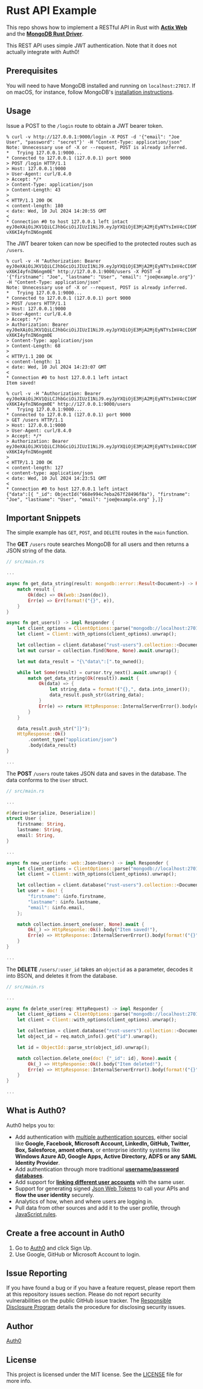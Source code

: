 # Rust API Example

This repo shows how to implement a RESTful API in Rust with **[Actix Web](https://actix.rs/)** and the **[MongoDB Rust Driver](https://www.mongodb.com/docs/drivers/rust/current/)**.

This REST API uses simple JWT authentication. Note that it does not actually integrate with Auth0!

## Prerequisites

You will need to have MongoDB installed and running on `localhost:27017`. If on macOS, for instance, follow MongoDB's [installation instructions](https://www.mongodb.com/docs/manual/tutorial/install-mongodb-on-os-x/).

## Usage

Issue a POST to the `/login` route to obtain a JWT bearer token.

```
% curl -v http://127.0.0.1:9000/login -X POST -d '{"email": "Joe User", "password": "secret"}' -H "Content-Type: application/json"
Note: Unnecessary use of -X or --request, POST is already inferred.
*   Trying 127.0.0.1:9000...
* Connected to 127.0.0.1 (127.0.0.1) port 9000
> POST /login HTTP/1.1
> Host: 127.0.0.1:9000
> User-Agent: curl/8.4.0
> Accept: */*
> Content-Type: application/json
> Content-Length: 43
>
< HTTP/1.1 200 OK
< content-length: 180
< date: Wed, 10 Jul 2024 14:20:55 GMT
<
* Connection #0 to host 127.0.0.1 left intact
eyJ0eXAiOiJKV1QiLCJhbGciOiJIUzI1NiJ9.eyJpYXQiOjE3MjA2MjEyNTYsImV4cCI6MTcyMDYyNDg1NiwiZW1haWwiOiJKb2UgVXNlciIsInBhc3N3b3JkIjoic2VjcmV0In0.CLi9Jc34GUOMuHuK7KDN2BUI2-vX6KI4yfnIN6ngm0E
```

The JWT bearer token can now be specified to the protected routes such as `/users`.

```
% curl -v -H "Authorization: Bearer eyJ0eXAiOiJKV1QiLCJhbGciOiJIUzI1NiJ9.eyJpYXQiOjE3MjA2MjEyNTYsImV4cCI6MTcyMDYyNDg1NiwiZW1haWwiOiJKb2UgVXNlciIsInBhc3N3b3JkIjoic2VjcmV0In0.CLi9Jc34GUOMuHuK7KDN2BUI2-vX6KI4yfnIN6ngm0E" http://127.0.0.1:9000/users -X POST -d '{"firstname": "Joe", "lastname": "User", "email": "joe@example.org"}' -H "Content-Type: application/json" 
Note: Unnecessary use of -X or --request, POST is already inferred.
*   Trying 127.0.0.1:9000...
* Connected to 127.0.0.1 (127.0.0.1) port 9000
> POST /users HTTP/1.1
> Host: 127.0.0.1:9000
> User-Agent: curl/8.4.0
> Accept: */*
> Authorization: Bearer eyJ0eXAiOiJKV1QiLCJhbGciOiJIUzI1NiJ9.eyJpYXQiOjE3MjA2MjEyNTYsImV4cCI6MTcyMDYyNDg1NiwiZW1haWwiOiJKb2UgVXNlciIsInBhc3N3b3JkIjoic2VjcmV0In0.CLi9Jc34GUOMuHuK7KDN2BUI2-vX6KI4yfnIN6ngm0E
> Content-Type: application/json
> Content-Length: 68
>
< HTTP/1.1 200 OK
< content-length: 11
< date: Wed, 10 Jul 2024 14:23:07 GMT
<
* Connection #0 to host 127.0.0.1 left intact
Item saved!

% curl -v -H "Authorization: Bearer eyJ0eXAiOiJKV1QiLCJhbGciOiJIUzI1NiJ9.eyJpYXQiOjE3MjA2MjEyNTYsImV4cCI6MTcyMDYyNDg1NiwiZW1haWwiOiJKb2UgVXNlciIsInBhc3N3b3JkIjoic2VjcmV0In0.CLi9Jc34GUOMuHuK7KDN2BUI2-vX6KI4yfnIN6ngm0E" http://127.0.0.1:9000/users
*   Trying 127.0.0.1:9000...
* Connected to 127.0.0.1 (127.0.0.1) port 9000
> GET /users HTTP/1.1
> Host: 127.0.0.1:9000
> User-Agent: curl/8.4.0
> Accept: */*
> Authorization: Bearer eyJ0eXAiOiJKV1QiLCJhbGciOiJIUzI1NiJ9.eyJpYXQiOjE3MjA2MjEyNTYsImV4cCI6MTcyMDYyNDg1NiwiZW1haWwiOiJKb2UgVXNlciIsInBhc3N3b3JkIjoic2VjcmV0In0.CLi9Jc34GUOMuHuK7KDN2BUI2-vX6KI4yfnIN6ngm0E
>
< HTTP/1.1 200 OK
< content-length: 127
< content-type: application/json
< date: Wed, 10 Jul 2024 14:23:51 GMT
<
* Connection #0 to host 127.0.0.1 left intact
{"data":[{ "_id": ObjectId("668e994c7eba267f28496f8a"), "firstname": "Joe", "lastname": "User", "email": "joe@example.org" },]}
```

## Important Snippets

The simple example has `GET`, `POST`, and `DELETE` routes in the `main` function.

The **GET** `/users` route searches MongoDB for all users and then returns a JSON string of the data.

```rust
// src/main.rs

...

async fn get_data_string(result: mongodb::error::Result<Document>) -> Result<web::Json<Document>, String> {
    match result {
        Ok(doc) => Ok(web::Json(doc)),
        Err(e) => Err(format!("{}", e)),
    }
}

async fn get_users() -> impl Responder {
    let client_options = ClientOptions::parse("mongodb://localhost:27017").await.unwrap();
    let client = Client::with_options(client_options).unwrap();

    let collection = client.database("rust-users").collection::<Document>("users");
    let mut cursor = collection.find(None, None).await.unwrap();

    let mut data_result = "{\"data\":[".to_owned();

    while let Some(result) = cursor.try_next().await.unwrap() {
        match get_data_string(Ok(result)).await {
            Ok(data) => {
                let string_data = format!("{},", data.into_inner());
                data_result.push_str(&string_data);
            }
            Err(e) => return HttpResponse::InternalServerError().body(e),
        }
    }

    data_result.push_str("]}");
    HttpResponse::Ok()
        .content_type("application/json")
        .body(data_result)
}

...
```

The **POST** `/users` route takes JSON data and saves in the database. The data conforms to the `User` struct.

```rust
// src/main.rs

...

#[derive(Serialize, Deserialize)]
struct User {
    firstname: String,
    lastname: String,
    email: String,
}

...

async fn new_user(info: web::Json<User>) -> impl Responder {
    let client_options = ClientOptions::parse("mongodb://localhost:27017").await.unwrap();
    let client = Client::with_options(client_options).unwrap();

    let collection = client.database("rust-users").collection::<Document>("users");
    let user = doc! {
        "firstname": &info.firstname,
        "lastname": &info.lastname,
        "email": &info.email,
    };

    match collection.insert_one(user, None).await {
        Ok(_) => HttpResponse::Ok().body("Item saved!"),
        Err(e) => HttpResponse::InternalServerError().body(format!("{}", e)),
    }
}

...
```

The **DELETE** `/users/:user_id` takes an `objectid` as a parameter, decodes it into BSON, and deletes it from the database.

```rust
// src/main.rs

...

async fn delete_user(req: HttpRequest) -> impl Responder {
    let client_options = ClientOptions::parse("mongodb://localhost:27017").await.unwrap();
    let client = Client::with_options(client_options).unwrap();

    let collection = client.database("rust-users").collection::<Document>("users");
    let object_id = req.match_info().get("id").unwrap();

    let id = ObjectId::parse_str(object_id).unwrap();

    match collection.delete_one(doc! {"_id": id}, None).await {
        Ok(_) => HttpResponse::Ok().body("Item deleted!"),
        Err(e) => HttpResponse::InternalServerError().body(format!("{}", e)),
    }
}

...
```

## What is Auth0?

Auth0 helps you to:

* Add authentication with [multiple authentication sources](https://docs.auth0.com/identityproviders), either social like **Google, Facebook, Microsoft Account, LinkedIn, GitHub, Twitter, Box, Salesforce, amont others**, or enterprise identity systems like **Windows Azure AD, Google Apps, Active Directory, ADFS or any SAML Identity Provider**.
* Add authentication through more traditional **[username/password databases](https://docs.auth0.com/mysql-connection-tutorial)**.
* Add support for **[linking different user accounts](https://docs.auth0.com/link-accounts)** with the same user.
* Support for generating signed [Json Web Tokens](https://docs.auth0.com/jwt) to call your APIs and **flow the user identity** securely.
* Analytics of how, when and where users are logging in.
* Pull data from other sources and add it to the user profile, through [JavaScript rules](https://docs.auth0.com/rules).

## Create a free account in Auth0

1. Go to [Auth0](https://auth0.com) and click Sign Up.
2. Use Google, GitHub or Microsoft Account to login.

## Issue Reporting

If you have found a bug or if you have a feature request, please report them at this repository issues section. Please do not report security vulnerabilities on the public GitHub issue tracker. The [Responsible Disclosure Program](https://auth0.com/whitehat) details the procedure for disclosing security issues.

## Author

[Auth0](auth0.com)

## License

This project is licensed under the MIT license. See the [LICENSE](LICENSE) file for more info.
